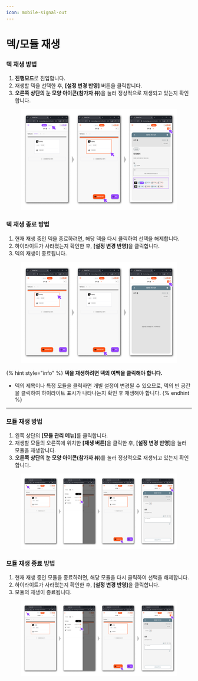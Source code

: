 ```yaml
---
icon: mobile-signal-out
---
```


# 덱/모듈 재생

### **덱 재생 방법**

1. **진행모드**로 진입합니다.
2. 재생할 덱을 선택한 후, **\[설정 변경 반영]** 버튼을 클릭합니다.
3. **오른쪽 상단의 눈 모양 아이콘(참가자 뷰)**&#xC744; 눌러 정상적으로 재생되고 있는지 확인합니다.

<figure><img src="../.gitbook/assets/덱 재생 1.png" alt=""><figcaption></figcaption></figure>

### **덱 재생 종료 방법**

1. 현재 재생 중인 덱을 종료하려면, 해당 덱을 다시 클릭하여 선택을 해제합니다.
2. 하이라이트가 사라졌는지 확인한 후, **\[설정 변경 반영]**&#xC744; 클릭합니다.
3. 덱의 재생이 종료됩니다.

<figure><img src="../.gitbook/assets/덱 재생 2.png" alt=""><figcaption></figcaption></figure>



{% hint style="info" %}
**덱을 재생하려면 덱의 여백을 클릭해야 합니다.**

* 덱의 제목이나 특정 모듈을 클릭하면 개별 설정이 변경될 수 있으므로, 덱의 빈 공간을 클릭하여 하이라이트 표시가 나타나는지 확인 후 재생해야 합니다.
{% endhint %}





***

### **모듈 재생 방법**

1. 왼쪽 상단의 **\[모듈 관리 메뉴]**&#xB97C; 클릭합니다.
2. 재생할 모듈의 오른쪽에 위치한 **\[재생 버튼]**&#xC744; 클릭한 후, **\[설정 변경 반영]**&#xC744; 눌러 모듈을 재생합니다.
3. **오른쪽 상단의 눈 모양 아이콘(참가자 뷰)**&#xB97C; 눌러 정상적으로 재생되고 있는지 확인합니다.



<figure><img src="../.gitbook/assets/덱 재생 4.png" alt=""><figcaption></figcaption></figure>

### **모듈 재생 종료 방법**

1. 현재 재생 중인 모듈을 종료하려면, 해당 모듈을 다시 클릭하여 선택을 해제합니다.
2. 하이라이트가 사라졌는지 확인한 후, **\[설정 변경 반영]**&#xC744; 클릭합니다.
3. 모듈의 재생이 종료됩니다.



<figure><img src="../.gitbook/assets/덱 재생 5.png" alt=""><figcaption></figcaption></figure>
